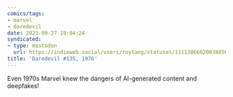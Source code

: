 ```yaml
---
comics/tags:
- marvel
- daredevil
date: 2023-09-27 19:04:24
syndicated:
- type: mastodon
  url: https://indieweb.social/users/roytang/statuses/111138666200388561
title: 'Daredevil #135, 1976'
---
```


Even 1970s Marvel knew the dangers of AI-generated content and deepfakes!

